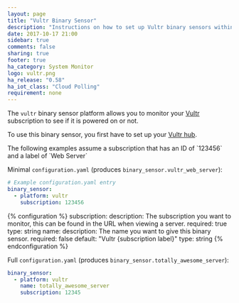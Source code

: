 ```yaml
---
layout: page
title: "Vultr Binary Sensor"
description: "Instructions on how to set up Vultr binary sensors within Home Assistant."
date: 2017-10-17 21:00
sidebar: true
comments: false
sharing: true
footer: true
ha_category: System Monitor
logo: vultr.png
ha_release: "0.58"
ha_iot_class: "Cloud Polling"
requirement: none
---
```


The `vultr` binary sensor platform allows you to monitor your [Vultr](https://www.vultr.com/) subscription to see if it is powered on or not.

To use this binary sensor, you first have to set up your [Vultr hub](/components/vultr/).

<p class='note'>
The following examples assume a subscription that has an ID of `123456` and a label of `Web Server`
</p>

Minimal `configuration.yaml` (produces `binary_sensor.vultr_web_server`):

```yaml
# Example configuration.yaml entry
binary_sensor:
  - platform: vultr
    subscription: 123456
```

{% configuration %}
subscription:
  description: The subscription you want to monitor, this can be found in the URL when viewing a server.
  required: true
  type: string
name:
  description: The name you want to give this binary sensor.
  required: false
  default: "Vultr {subscription label}"
  type: string
{% endconfiguration %}


Full `configuration.yaml` (produces `binary_sensor.totally_awesome_server`):

```yaml
binary_sensor:
  - platform: vultr
    name: totally_awesome_server
    subscription: 12345
```


